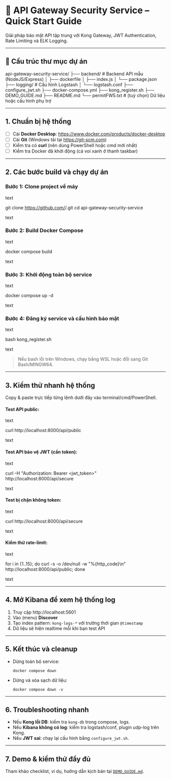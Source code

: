 # 🚀 API Gateway Security Service – Quick Start Guide

Giải pháp bảo mật API tập trung với Kong Gateway, JWT Authentication, Rate Limiting và ELK Logging.

---

## 📁 Cấu trúc thư mục dự án

api-gateway-security-service/
├── backend/ # Backend API mẫu (NodeJS/Express)
│ ├── dockerfile
│ ├── index.js
│ └── package.json
├── logging/ # Cấu hình Logstash
│ └── logstash.conf
├── configure_jwt.sh
├── docker-compose.yml
├── kong_register.sh
├── DEMO_GUIDE.md
├── README.md
└── permitFW5.txt # (tuỳ chọn) Dữ liệu hoặc cấu hình phụ trợ


---

## 1. Chuẩn bị hệ thống

- [ ] Cài **Docker Desktop**: https://www.docker.com/products/docker-desktop
- [ ] Cài **Git** (Windows tải tại https://git-scm.com)
- [ ] Kiểm tra có **curl** (nên dùng PowerShell hoặc cmd mới nhất)
- [ ] Kiểm tra Docker đã khởi động (cá voi xanh ở thanh taskbar)

---

## 2. Các bước build và chạy dự án

### **Bước 1: Clone project về máy**

text

git clone https://github.com/<username>/<repo>.git
cd api-gateway-security-service

text

### **Bước 2: Build Docker Compose**

text

docker compose build

text

### **Bước 3: Khởi động toàn bộ service**

text

docker compose up -d

text

### **Bước 4: Đăng ký service và cấu hình bảo mật**

text

bash kong_register.sh

text
> Nếu bash lỗi trên Windows, chạy bằng WSL hoặc đổi sang Git Bash/MINGW64.

---

## 3. Kiểm thử nhanh hệ thống

Copy & paste trực tiếp từng lệnh dưới đây vào terminal/cmd/PowerShell.

#### Test API public:

text

curl http://localhost:8000/api/public

text

#### Test API bảo vệ JWT (cần token):

text

curl -H "Authorization: Bearer <jwt_token>" http://localhost:8000/api/secure

text

#### Test bị chặn không token:

text

curl http://localhost:8000/api/secure

text

#### Kiểm thử rate-limit:

text

for i in {1..15}; do curl -s -o /dev/null -w "%{http_code}\n" http://localhost:8000/api/public; done

text

---

## 4. Mở Kibana để xem hệ thống log

1. Truy cập http://localhost:5601
2. Vào (menu) **Discover**
3. Tạo index pattern: `kong-logs-*` với trường thời gian `@timestamp`
4. Dữ liệu sẽ hiện realtime mỗi khi bạn test API

---

## 5. Kết thúc và cleanup

- Dừng toàn bộ service:
    ```
    docker compose down
    ```
- Dừng và xóa sạch dữ liệu:
    ```
    docker compose down -v
    ```

---

## 6. Troubleshooting nhanh

- Nếu **Kong lỗi DB**: kiểm tra `kong-db` trong compose, logs.
- Nếu **Kibana không có log**: kiểm tra logstash/conf, plugin udp-log trên Kong.
- Nếu **JWT sai**: chạy lại cấu hình bằng `configure_jwt.sh`.

---

## 7. Demo & kiểm thử đầy đủ

Tham khảo checklist, ví dụ, hướng dẫn kịch bản tại [`DEMO_GUIDE.md`](./DEMO_GUIDE.md).
